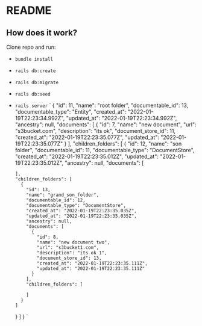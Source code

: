 # README

## How does it work?
Clone repo and run:

- `bundle install`
- `rails db:create`
- `rails db:migrate`
- `rails db:seed`
- `rails server`
`
{
  "id": 11,
  "name": "root folder",
  "documentable_id": 13,
  "documentable_type": "Entity",
  "created_at": "2022-01-19T22:23:34.992Z",
  "updated_at": "2022-01-19T22:23:34.992Z",
  "ancestry": null,
  "documents": [
    {
      "id": 7,
      "name": "new document",
      "url": "s3bucket.com",
      "description": "its ok",
      "document_store_id": 11,
      "created_at": "2022-01-19T22:23:35.077Z",
      "updated_at": "2022-01-19T22:23:35.077Z"
    }
  ],
  "children_folders": [
    {
      "id": 12,
      "name": "son folder",
      "documentable_id": 11,
      "documentable_type": "DocumentStore",
      "created_at": "2022-01-19T22:23:35.012Z",
      "updated_at": "2022-01-19T22:23:35.012Z",
      "ancestry": null,
      "documents": [
        
      ],
      "children_folders": [
        {
          "id": 13,
          "name": "grand_son_folder",
          "documentable_id": 12,
          "documentable_type": "DocumentStore",
          "created_at": "2022-01-19T22:23:35.035Z",
          "updated_at": "2022-01-19T22:23:35.035Z",
          "ancestry": null,
          "documents": [
            {
              "id": 8,
              "name": "new document two",
              "url": "s3bucket1.com",
              "description": "its ok 1",
              "document_store_id": 13,
              "created_at": "2022-01-19T22:23:35.111Z",
              "updated_at": "2022-01-19T22:23:35.111Z"
            }
          ],
          "children_folders": [
            
          ]
        }
      ]
    }
  ]
}
`
